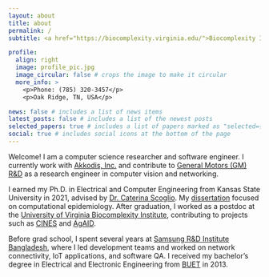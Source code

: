 ```yaml
---
layout: about
title: about
permalink: /
subtitle: <a href="https://biocomplexity.virginia.edu/">Biocomplexity Institute and Initiative</a> - <a href="https://www.virginia.edu/">University of Virginia</a>

profile:
  align: right
  image: profile_pic.jpg
  image_circular: false # crops the image to make it circular
  more_info: >
    <p>Phone: (785) 320-3457</p>
    <p>Oak Ridge, TN, USA</p>

news: false # includes a list of news items
latest_posts: false # includes a list of the newest posts
selected_papers: true # includes a list of papers marked as "selected={true}"
social: true # includes social icons at the bottom of the page
---
```


Welcome! I am a computer science researcher and software engineer. I currently work with [Akkodis, Inc.](https://www.akkodis.com/) and contribute to [General Motors (GM) R&D](https://www.gm.com/research) as a research engineer in computer vision and networking.

I earned my Ph.D. in Electrical and Computer Engineering from Kansas State University in 2021, advised by [Dr. Caterina Scoglio](https://ece.k-state.edu/about/people/faculty/scoglio/). My [dissertation](https://krex.k-state.edu/handle/2097/41449) focused on computational epidemiology. After graduation, I worked as a postdoc at the [University of Virginia Biocomplexity Institute](https://biocomplexity.virginia.edu/), contributing to projects such as [CINES](https://biocomplexity.virginia.edu/project/cines-cyberinfrastructure-network-engineering-and-science) and [AgAID](https://agaid.org/).

Before grad school, I spent several years at [Samsung R&D Institute Bangladesh](https://research.samsung.com/srbd), where I led development teams and worked on network connectivity, IoT applications, and software QA. I received my bachelor’s degree in Electrical and Electronic Engineering from [BUET](https://www.buet.ac.bd/) in 2013.
